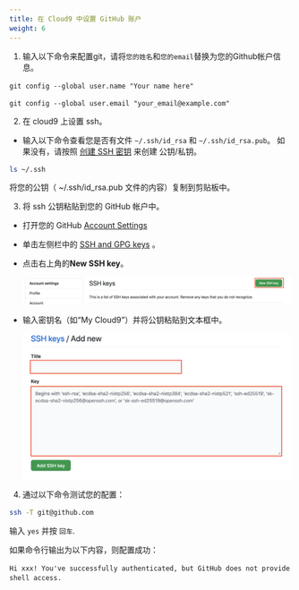 ```yaml
---
title: 在 Cloud9 中设置 GitHub 账户
weight: 6
---
```


1. 输入以下命令来配置git，请将`您的姓名`和`您的email`替换为您的Github帐户信息。

```git config --global user.name "Your name here" ```

```git config --global user.email "your_email@example.com" ```

2. 在 cloud9 上设置 ssh。

- 输入以下命令查看您是否有文件 `~/.ssh/id_rsa` 和 `~/.ssh/id_rsa.pub`。 如果没有，请按照 [创建 SSH 密钥](https://gcr-solutions.github.io/recommender-system-dev-workshop/prerequisite/workspace/create-ssh-key/readme/) 来创建 公钥/私钥。
```sh
ls ~/.ssh
```

将您的公钥（ ~/.ssh/id_rsa.pub 文件的内容）复制到剪贴板中。

3. 将 ssh 公钥粘贴到您的 GitHub 帐户中。
- 打开您的 GitHub [Account Settings](https://github.com/settings/profile)
- 单击左侧栏中的 [SSH and GPG keys](https://github.com/settings/keys) 。
- 点击右上角的**New SSH key**。

  ![Github SSH New](/images/github-ssh-new.png)

- 输入密钥名（如“My Cloud9”）并将公钥粘贴到文本框中。
  
  ![Paste Github SSH key](/images/paste-github-ssh-key.png)

4. 通过以下命令测试您的配置：
```sh
ssh -T git@github.com
```
输入 `yes` 并按 `回车`.

如果命令行输出为以下内容，则配置成功：

`Hi xxx! You've successfully authenticated, but GitHub does not provide shell access.`


